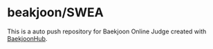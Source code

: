 # beakjoon/SWEA
This is a auto push repository for Baekjoon Online Judge created with [BaekjoonHub](https://github.com/BaekjoonHub/BaekjoonHub).
